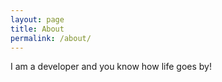 ```yaml
---
layout: page
title: About
permalink: /about/
---
```


I am a developer and you know how life goes by!
